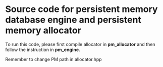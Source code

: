 # Source code for persistent memory database engine and persistent memory allocator


To run this code, please first compile allocator in **pm_allocator** and then follow the instruction in **pm_engine**.

Remember to change PM path in allocator.hpp